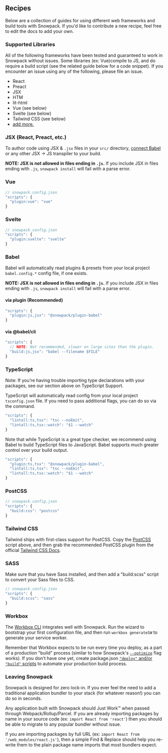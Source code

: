## Recipes

Below are a collection of guides for using different web frameworks and build tools with Snowpack. If you'd like to contribute a new recipe, feel free to edit the docs to add your own.

### Supported Libraries

All of the following frameworks have been tested and guaranteed to work in Snowpack without issues. Some libraries (ex: Vue)compile to JS, and do require a build script (see the related guide below for a code snippet).  If you encounter an issue using any of the following, please file an issue.

- React
- Preact
- JSX
- HTM
- lit-html
- Vue (see below)
- Svelte (see below)
- Tailwind CSS (see below)
- [add more.](https://github.com/pikapkg/snowpack/edit/master/docs/08-guides.md)


### JSX (React, Preact, etc.)

To author code using JSX & `.jsx` files in your `src/` directory, [connect Babel](#babel) or any other JSX -> JS transpiler to your build.

**NOTE: JSX is not allowed in files ending in `.js`.** If you include JSX in files ending with `.js`, `snowpack install` will fail with a parse error.

### Vue


```js
// snowpack.config.json
"scripts": { 
  "plugin:vue": "vue"
}
```

### Svelte

```js
// snowpack.config.json
"scripts": { 
  "plugin:svelte": "svelte"
}
```


### Babel

Babel will automatically read plugins & presets from your local project `babel.config.*` config file, if one exists.

**NOTE: JSX is not allowed in files ending in `.js`.** If you include JSX in files ending with `.js`, `snowpack install` will fail with a parse error.

#### via plugin (Recommended)

```js
"scripts": { 
  "plugin:js,jsx": "@snowpack/plugin-babel"
}
```

#### via @babel/cli

```js
"scripts": {
  // NOTE: Not recommended, slower on large sites than the plugin.
  "build:js,jsx": "babel --filename $FILE"
}
```


### TypeScript

Note: If you're having trouble importing type declarations with your packages, see our section above on TypeScript Support.

TypeScript will automatically read config from your local project `tsconfig.json` file. If you need to pass additional flags, you can do so via the command.

```js
"scripts": { 
  "lintall:ts,tsx": "tsc --noEmit",
  "lintall:ts,tsx::watch": "$1 --watch"
}
```

Note that while TypeScript is a great type checker, we recommend using Babel to build TypeScript files to JavaScript. Babel supports much greater control over your build output.

```js
"scripts": { 
  "plugin:ts,tsx": "@snowpack/plugin-babel",
  "lintall:ts,tsx": "tsc --noEmit",
  "lintall:ts,tsx::watch": "$1 --watch"
}
```

### PostCSS

```js
// snowpack.config.json
"scripts": { 
  "build:css": "postcss"
}
```

### Tailwind CSS

Tailwind ships with first-class support for PostCSS. Copy the [PostCSS](#postcss) script above, and then grab the recommended PostCSS plugin from the official [Tailwind CSS Docs](https://tailwindcss.com/docs/installation/#using-tailwind-with-postcss).

### SASS

Make sure that you have Sass installed, and then add a "build:scss" script to convert your Sass files to CSS.

```js
// snowpack.config.json
"scripts": { 
  "build:scss": "sass"
}
```

### Workbox

The [Workbox CLI](https://developers.google.com/web/tools/workbox/modules/workbox-cli) integrates well with Snowpack. Run the wizard to bootstrap your first configuration file, and then run `workbox generateSW` to generate your service worker.

Remember that Workbox expects to be run every time you deploy, as a part of a production "build" process (similar to how Snowpack's [`--optimize`](#production-optimization) flag works). If you don't have one yet, create package.json [`"deploy"` and/or `"build"` scripts](https://michael-kuehnel.de/tooling/2018/03/22/helpers-and-tips-for-npm-run-scripts.html) to automate your production build process.


### Leaving Snowpack

Snowpack is designed for zero lock-in. If you ever feel the need to add a traditional application bundler to your stack (for whatever reason!) you can do so in seconds.

Any application built with Snowpack should Just Work™️ when passed through Webpack/Rollup/Parcel. If you are already importing packages by name in your source code (ex: `import React from 'react'`) then you should be able to migrate to any popular bundler without issue. 

If you are importing packages by full URL (ex: `import React from '/web_modules/react.js'`), then a simple Find & Replace should help you re-write them to the plain package name imports that most bundlers expect.

